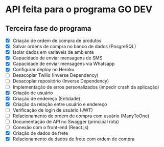 # API feita para o programa GO DEV

## Terceira fase do programa

- [x] Criação de ordem de compra de produtos
- [x] Salvar ordens de compra no banco de dados (PosgreSQL)
- [x] Isolar dados em variáveis de ambiente
- [x] Capacidade de enviar mensagens de SMS
- [x] Capacidade de enviar mensagens via Whatsapp
- [x] Configurar deploy no Heroku
- [ ] Desacoplar Twilio (Inverse Dependency)
- [ ] Desacoplar repositório (Inverse Dependency)
- [ ] Implementação de erros personalizados (impedir crash da aplicação)
- [x] Criação de usuário
- [x] Criação de endereço (Entidade)
- [x] Criação da relação entre usuário e endereço
- [ ] Verificação de login de usuário (JWT)
- [ ] Relacionamento de ordem de compra com usuário (ManyToOne)
- [ ] Documentação de API no Swagger (principal rota)
- [ ] Conexão com o front-end (React.js)
- [x] Criação de dados de frete
- [x] Relacionamento de dados de frete com ordem de compra
